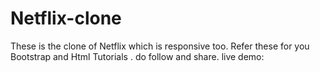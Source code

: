 # Netflix-clone
These is the clone of Netflix which is responsive too. Refer these for you Bootstrap and Html Tutorials . do follow and share.
live demo:
